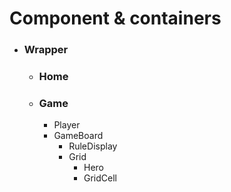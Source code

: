 Component & containers
===

+ ### Wrapper

  + ### Home

  + ### Game
    + Player
    + GameBoard
      + RuleDisplay
      + Grid
        + Hero
        + GridCell
